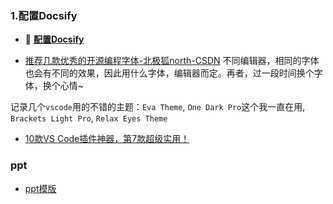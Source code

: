 ### 1.配置Docsify
- 🔗 **[配置Docsify](其他/配置docsify.md)**

- [推荐几款优秀的开源编程字体-北极狐north-CSDN](https://blog.csdn.net/gaowencheng01/article/details/110295853)
不同编辑器，相同的字体也会有不同的效果，因此用什么字体，编辑器而定。再者，过一段时间换个字体，换个心情~

记录几个`vscode`用的不错的主题：`Eva Theme`, `One Dark Pro`这个我一直在用, `Brackets Light Pro`, `Relax Eyes Theme`
- [10款VS Code插件神器，第7款超级实用！](https://zhuanlan.zhihu.com/p/111004160)

### ppt
- [ppt模版](https://www.ypppt.com/moban/lunwen/)